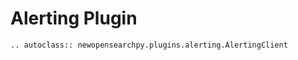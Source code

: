 # Alerting Plugin

```{eval-rst}
.. autoclass:: newopensearchpy.plugins.alerting.AlertingClient
```
